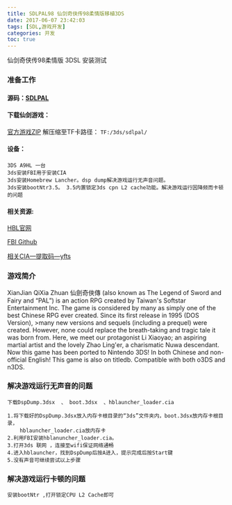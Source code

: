 ```yaml
---
title: SDLPAL98 仙剑奇侠传98柔情版移植3DS
date: 2017-06-07 23:42:03
tags: [SDL,游戏开发]
categories: 开发
toc: true
---
```


仙剑奇侠传98柔情版 3DSL 安装测试
### 准备工作

#### 源码：[SDLPAL](https://github.com/sdlpal/sdlpal)

#### 下载仙剑游戏：
   [官方游戏ZIP](http://download.baiyou100.com/Pal98rqp.zip) 
   解压缩至TF卡路径： ```TF:/3ds/sdlpal/```

#### 设备：
	
	3DS A9HL 一台 
	3ds安装FBI用于安装CIA
	3ds安装Homebrew Lancher。dsp dump解决游戏运行无声音问题。
	3ds安装bootNtr3.5。 3.5内置锁定3ds cpn L2 cache功能。解决游戏运行因降频而卡顿的问题	
<!-- more --> 
#### 相关资源:  
[HBL官网](http://smealum.github.io/3ds/)

[FBI Github](https://github.com/Steveice10/FBI.git)

[相关CIA—提取码—yfts](链接:http://pan.baidu.com/s/1o8BdOvC)

### 游戏简介
XianJian QiXia Zhuan 仙劍奇俠傳 (also known as The Legend of Sword and Fairy and “PAL”) is an action RPG created by Taiwan's Softstar Entertainment Inc. The game is considered by many as simply one of the best Chinese RPG ever created. Since its first release in 1995 (DOS Version), >many new versions and sequels (including a prequel) were created. However, none could replace the breath-taking and tragic tale it was born from. Here, we meet our protagonist Li Xiaoyao; an aspiring martial artist and the lovely Zhao Ling'er, a charismatic Nuwa descendant.​
Now this game has been ported to Nintendo 3DS! In both Chinese and non-official English! This game is also on titledb. Compatible with both o3DS and n3DS.


### 解决游戏运行无声音的问题

	下载DspDump.3dsx  、 boot.3dsx  、hblauncher_loader.cia
	
	1.将下载好的DspDump.3dsx放入内存卡根目录的“3ds”文件夹内，boot.3dsx放内存卡根目录，
		hblauncher_loader.cia放内存卡
	2.利用FBI安装hblanuncher_loader.cia。
	3.打开3ds 联网 ，连接至wifi保证网络通畅
	4.进入hblauncher，找到DspDump后按A进入，提示完成后按Start键
	5.没有声音可继续尝试以上步骤

### 解决游戏运行卡顿的问题
	安装bootNtr ,打开锁定CPU L2 Cache即可